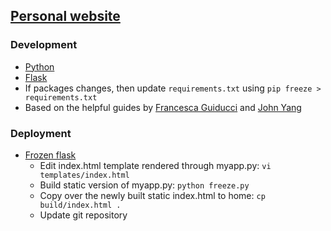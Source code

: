 ## <a href="https://lukeconibear.github.io/" target="_blank">Personal website</a>
### Development
- <a href="https://www.python.org/" target="_blank">Python</a>  
- <a href="https://palletsprojects.com/p/flask/" target="_blank">Flask</a>  
- If packages changes, then update `requirements.txt` using `pip freeze > requirements.txt`  
- Based on the helpful guides by <a href="https://medium.com/@francescaguiducci/how-to-build-a-simple-personal-website-with-python-flask-and-netlify-d800c97c283d" target="_blank">Francesca Guiducci</a> and <a href="http://john-b-yang.github.io/flask-website/" target="_blank">John Yang</a>


### Deployment
- <a href="https://pythonhosted.org/Frozen-Flask/" target="_blank">Frozen flask</a>  
  - Edit index.html template rendered through myapp.py: `vi templates/index.html`  
  - Build static version of myapp.py: `python freeze.py`  
  - Copy over the newly built static index.html to home: `cp build/index.html .`  
  - Update git repository  
